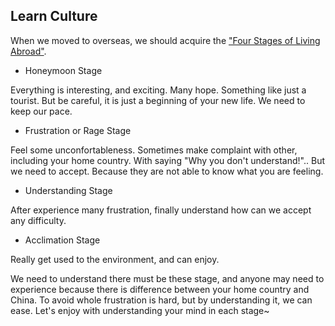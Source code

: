 ## Learn Culture

When we moved to overseas, we should acquire the ["Four Stages of Living Abroad"](http://twenty-somethingtravel.com/2010/10/stages-living/).

- Honeymoon Stage

Everything is interesting, and exciting. Many hope. Something like just a tourist. But be careful, it is just a beginning of your new life. We need to keep our pace.

- Frustration or Rage Stage

Feel some unconfortableness. Sometimes make complaint with other, including your home country. With saying "Why you don't understand!".. But we need to accept. Because they are not able to know what you are feeling. 

- Understanding Stage

After experience many frustration, finally understand how can we accept any difficulty. 

- Acclimation Stage

Really get used to the environment, and can enjoy. 


We need to understand there must be these stage, and anyone may need to experience because there is difference between your home country and China. To avoid whole frustration is hard, but by understanding it, we can ease.
Let's enjoy with understanding your mind in each stage~

